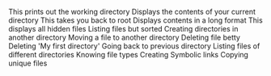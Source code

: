 This prints out the working directory
Displays the contents of your current directory
This takes you back to root
Displays contents in a long format
This displays all hidden files
Listing files but sorted
Creating directories in another directory
Moving a file to another directory
Deleting file betty
Deleting 'My first directory'
Going back to previous directory
Listing files of different directories
Knowing file types
Creating Symbolic links
Copying unique files
